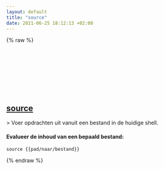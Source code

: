 ```yaml
---
layout: default
title: "source"
date: 2021-06-25 18:12:13 +02:00
---
```

{% raw %}
<h2 id="source">
  <a href="/nl/common/source.html">source</a> <a href="#source"><svg class="icon">
    <use href="/assets/images/unicode_sprite.svg#link" />
  </svg></a>
</h2>
> Voer opdrachten uit vanuit een bestand in de huidige shell.

#### Evalueer de inhoud van een bepaald bestand:
```shell
source {{pad/naar/bestand}}
```
{% endraw %}